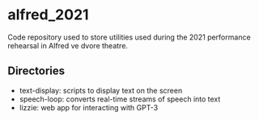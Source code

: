 # alfred_2021

Code repository used to store utilities used during the 2021 performance rehearsal in Alfred ve dvore theatre.

## Directories

* text-display: scripts to display text on the screen
* speech-loop: converts real-time streams of speech into text
* lizzie: web app for interacting with GPT-3

